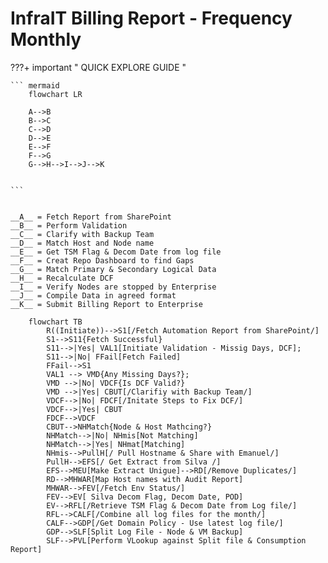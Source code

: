 # InfraIT Billing Report - Frequency Monthly

???+ important " QUICK EXPLORE GUIDE "

    ``` mermaid
        flowchart LR

        A-->B
        B-->C
        C-->D
        D-->E
        E-->F
        F-->G
        G-->H-->I-->J-->K


    ```

    
    __A__ = Fetch Report from SharePoint  
    __B__ = Perform Validation  
    __C__ = Clarify with Backup Team  
    __D__ = Match Host and Node name  
    __E__ = Get TSM Flag & Decom Date from log file  
    __F__ = Creat Repo Dashboard to find Gaps  
    __G__ = Match Primary & Secondary Logical Data  
    __H__ = Recalculate DCF  
    __I__ = Verify Nodes are stopped by Enterprise  
    __J__ = Compile Data in agreed format   
    __K__ = Submit Billing Report to Enterprise   


``` mermaid
    flowchart TB
        R((Initiate))-->S1[/Fetch Automation Report from SharePoint/]
        S1-->S11{Fetch Successful}
        S11-->|Yes| VAL1[Initiate Validation - Missig Days, DCF];
        S11-->|No| FFail[Fetch Failed]
        FFail-->S1
        VAL1 --> VMD{Any Missing Days?};
        VMD -->|No| VDCF{Is DCF Valid?}
        VMD -->|Yes| CBUT[/Clarifiy with Backup Team/]
        VDCF-->|No| FDCF[/Initate Steps to Fix DCF/]
        VDCF-->|Yes| CBUT
        FDCF-->VDCF
        CBUT-->NHMatch{Node & Host Mathcing?}
        NHMatch-->|No| NHmis[Not Matching]
        NHMatch-->|Yes| NHmat[Matching]
        NHmis-->PullH[/ Pull Hostname & Share with Emanuel/]
        PullH-->EFS[/ Get Extract from Silva /]
        EFS-->MEU[Make Extract Unigue]-->RD[/Remove Duplicates/]
        RD-->MHWAR[Map Host names with Audit Report]
        MHWAR-->FEV[/Fetch Env Status/]
        FEV-->EV[ Silva Decom Flag, Decom Date, POD]
        EV-->RFL[/Retrieve TSM Flag & Decom Date from Log file/]
        RFL-->CALF[/Combine all log files for the month/]
        CALF-->GDP[/Get Domain Policy - Use latest log file/]
        GDP-->SLF[Split Log File - Node & VM Backup]
        SLF-->PVL[Perform VLookup against Split file & Consumption Report]


```
